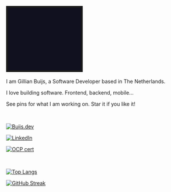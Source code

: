 <div>
<img src="./logo_animated.gif" width="200" border="5" alt="buijs software logo"/>
</div>

I am Gillian Buijs, a Software Developer based in The Netherlands. 

I love building software. Frontend, backend, mobile...

See pins for what I am working on. Star it if you like it!

<br />

[![Buijs.dev](https://img.shields.io/badge/buijs.dev-0A0A0A?style=for-the-badge&logo=dev.to&logoColor=white)](https://www.buijs.dev)

[![LinkedIn](https://img.shields.io/badge/LinkedIn-0077B5?style=for-the-badge&logo=linkedin&logoColor=white)](https://www.linkedin.com/in/gillian-buijs-dev)

[![OCP cert](https://img.shields.io/badge/Oracle%20Certified%20Professional-Java%208-red?style=for-the-badge&logo=oracle)](https://www.credly.com/badges/81545902-59c4-4b31-9743-03bbcb28f0aa)

<br />


[![Top Langs](https://github-readme-stats.vercel.app/api/top-langs/?username=buijs-dev&hide=Ruby,Shell&layout=compact&theme=tokyonight)](https://github.com/buijs-dev/github-readme-stats)

[![GitHub Streak](http://github-readme-streak-stats.herokuapp.com?user=buijs-dev&theme=tokyonight)](https://git.io/streak-stats)
